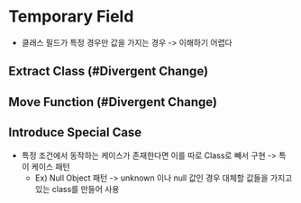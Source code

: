 # Temporary Field
* 클래스 필드가 특정 경우만 값을 가지는 경우 -> 이해하기 어렵다

## Extract Class (#Divergent Change)
## Move Function (#Divergent Change)
## Introduce Special Case
* 특정 조건에서 동작하는 케이스가 존재한다면 이를 따로 Class로 빼서 구현 -> 특이 케이스 패턴 
  * Ex) Null Object 패턴 -> unknown 이나 null 값인 경우 대체할 값들을 가지고 있는 class를 만들어 사용